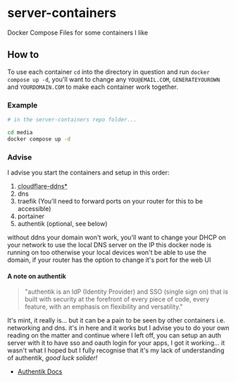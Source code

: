 # server-containers
Docker Compose Files for some containers I like


## How to

To use each container `cd` into the directory in question and run `docker compose up -d`, you'll want to change any `YOU@EMAIL.COM`, `GENERATEYOUROWN` and `YOURDOMAIN.COM` to make each container work together.

### Example

```sh
# in the server-containers repo folder...

cd media
docker compose up -d
```

### Advise

I advise you start the containers and setup in this order:

1. <abbr title="Only needed if you have a dynamic WAN IP to update cloudflare">cloudflare-ddns*</abbr>
1. dns
1. traefik (You'll need to forward ports on your router for this to be accessible)
1. portainer
1. authentik (optional, see below)

without ddns your domain won't work, you'll want to change your DHCP on your network to use the local DNS server on the IP this docker node is running on too otherwise your local devices won't be able to use the domain, if your router has the option to change it's port for the web UI 

#### A note on authentik

> "authentik is an IdP (Identity Provider) and SSO (single sign on) that is built with security at the forefront of every piece of code, every feature, with an emphasis on flexibility and versatility."

It's mint, it really is... but it can be a pain to be seen by other containers i.e. networking and dns. it's in here and it works but I advise you to do your own reading on the matter and continue where I left off, you can setup an auth server with it to have sso and oauth login for your apps, I got it working... it wasn't what I hoped but I fully recognise that it's my lack of understanding of authentik, *good luck solider!*

- [Authentik Docs](https://docs.goauthentik.io/docs/)